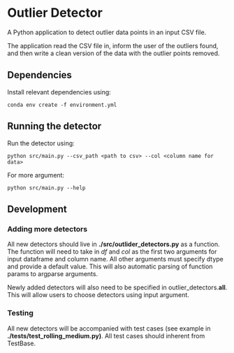 # Outlier Detector

A Python application to detect outlier data points in an input CSV file.

The application read the CSV file in, inform the user of the outliers found, and then write a clean version of the data with the outlier points removed. 

## Dependencies
Install relevant dependencies using: 
```
conda env create -f environment.yml
```

## Running the detector
Run the detector using: 
```
python src/main.py --csv_path <path to csv> --col <column name for data>
```

For more argument: 
```
python src/main.py --help 
```

## Development
### Adding more detectors
All new detectors should live in **./src/outlider_detectors.py** as a function. The function will need to take in *df* and *col* as the first two arguments for input dataframe and column name. All other arguments must specify dtype and provide a default value. This will also automatic parsing of function params to argparse arguments. 

Newly added detectors will also need to be specified in outlier_detectors.__all__. This will allow users to choose detectors using input argument.  

### Testing
All new detectors will be accompanied with test cases (see example in **./tests/test_rolling_medium.py)**. All test cases should inherent from TestBase.

